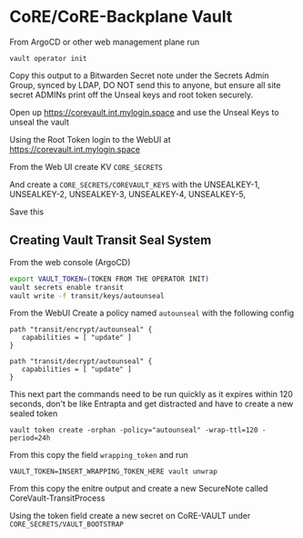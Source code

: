 # CoRE/CoRE-Backplane Vault

From ArgoCD or other web management plane run

```
vault operator init
```

Copy this output to a Bitwarden Secret note under the Secrets Admin Group, synced by LDAP, DO NOT send this to anyone, but ensure all site secret ADMINs print off the Unseal keys and root token securely.

Open up https://corevault.int.mylogin.space and use the Unseal Keys to unseal the vault



Using the Root Token login to the WebUI at https://corevault.int.mylogin.space




From the Web UI create KV `CORE_SECRETS`

And create a `CORE_SECRETS/COREVAULT_KEYS` with the UNSEALKEY-1, UNSEALKEY-2, UNSEALKEY-3, UNSEALKEY-4, UNSEALKEY-5,


Save this

## Creating Vault Transit Seal System

From the web console (ArgoCD) 

```sh
export VAULT_TOKEN=(TOKEN FROM THE OPERATOR INIT)
vault secrets enable transit
vault write -f transit/keys/autounseal
```

From the WebUI Create a policy named `autounseal` with the following config

```hcl
path "transit/encrypt/autounseal" {
   capabilities = [ "update" ]
}

path "transit/decrypt/autounseal" {
   capabilities = [ "update" ]
}
```

This next part the commands need to be run quickly as it expires within 120 seconds, don't be like Entrapta and get distracted and have to create a new sealed token

```
vault token create -orphan -policy="autounseal" -wrap-ttl=120 -period=24h
```

From this copy the field `wrapping_token` and run

```
VAULT_TOKEN=INSERT_WRAPPING_TOKEN_HERE vault unwrap
```


From this copy the enitre output and create a new SecureNote called CoreVault-TransitProcess

Using the token field create a new secret on CoRE-VAULT under `CORE_SECRETS/VAULT_BOOTSTRAP`



